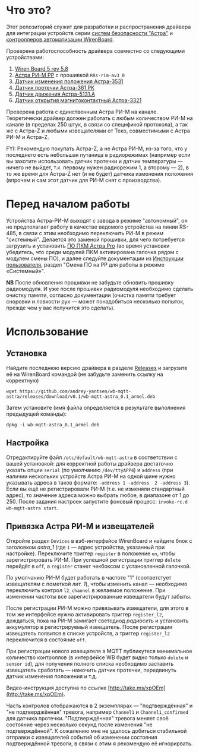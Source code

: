 Что это?
========

Этот репозиторий служит для разработки и распространения драйвера для интеграции
устройств серии [систем безопасности "Астра"](http://www.teko.biz/) и
[контроллеров автоматизации WirenBoard](http://contactless.ru/).

Проверена работоспособность драйвера совместно со следующими устройствами:
1. [Wiren Board 5 rev 5.8](http://contactless.ru/wiki/index.php/Wiren_Board_5:_%D0%90%D0%BF%D0%BF%D0%B0%D1%80%D0%B0%D1%82%D0%BD%D1%8B%D0%B5_%D1%80%D0%B5%D0%B2%D0%B8%D0%B7%D0%B8%D0%B8)
2. [Астра РИ-М РР](http://www.teko.biz/catalog/823/7006/) с прошивкой `RRs-rim-av3_0`
3. [Датчик изменения положения Астра-3531](http://www.teko.biz/catalog/675/5326/)
4. [Датчик протечки Астра-361 РК](http://www.teko.biz/catalog/295/4921/)
5. [Датчик движения Астра-5131.А](http://www.teko.biz/catalog/223/680/)
6. [Датчик открытия магнитоконтактный Астра-3321](http://www.teko.biz/catalog/333/849/)

Преверена работа с единственным Астра РИ-М на канале. Теоретически драйвер
должен работать с любым количеством РИ-М на канале (в пределах 250 штук, в связи
со спецификой протокола), а так же с Астра-Z и любыми извещателями от Теко,
совместимыми с Астра РИ-М и Астра-Z.

FYI: Рекомендую покупать Астра-Z, а не Астра РИ-М, из-за того, что у последнего
есть небольшая путаница в радиорежимах (например если вы захотите использовать
датчик протечки и датчик температуры — ничего не выйдет, т.к. первому нужен
радиорежим 1, а второму — 2), в то же время для Астра-Z нет (и не будет) датчика
изменения положения (впрочем и сам этот датчик для РИ-М снят с производства).

Перед началом работы
====================

Устройства Астра-РИ-М выходят с завода в режиме "автономный", он не
предполагает работу в качестве ведомого устройства на линии RS-485, в связи с
этим необходимо переключить РИ-М в режим "системный". Делается это заменой
прошивки, для чего потребуется загрузить и установить
[ПО ПКМ Астра Pro](http://www.teko.biz/support/programms/pc/) (во время
установки убедитесь, что среди модулей ПКМ активирована галочка рядом с модулем
смены ПО), и далее следуйте документации из [Инструкции пользователя](http://www.teko.biz/upload/rukovod/RR-RI-M_%D0%98%D0%BD%D1%81%D1%82%D1%80%D1%83%D0%BA%D1%86%D0%B8%D1%8F%20%D0%BF%D0%BE%D0%BB%D1%8C%D0%B7%D0%BE%D0%B2%D0%B0%D1%82%D0%B5%D0%BB%D1%8F.pdf),
раздел "Смена ПО на РР для работы в режиме «Системный»".

**NB** После обновления прошивки не забудьте обновить прошивку радиомодуля.
И уже после прошивки радиомодуля необходимо сделать очистку памяти, согласно документации
(очистка памяти требует сноровки и ловкости рук — может понадобиться несколько попыток,
прежде чем у вас получится это сделать).

Использование
=============

## Установка
Найдите последнюю версию драйвера в разделе [Releases](https://github.com/andrey-yantsen/wb-mqtt-astra/releases/latest)
и загрузите её на WirenBoard командой (не забудьте заменить ссылку на корректную)
```
wget https://github.com/andrey-yantsen/wb-mqtt-astra/releases/download/v0.1/wb-mqtt-astra_0.1_armel.deb
```

Затем установите (имя файла определяется в результате выполнения предыдущей команды):
```
dpkg -i wb-mqtt-astra_0.1_armel.deb
```

## Настройка
Отредактируйте файл `/etc/default/wb-mqtt-astra` в соответствии с вашей
установкой: для корректной работы драйвера достаточно указать опции `serial` (по
умолчанию `/dev/ttyAPP4`) и `address` (при наличии нескольких устройств Астра
РИ-М на одной шине нужно указывать адреса в таков формате: `-address 1 -address 
2 -address 3`). Если вы ещё не регистрировали РИ-М (т.е. не изменяли стандартный
адрес), то значение адреса можно выбрать любое, в диапазоне от 1 до 250.
После задания настроек запустите фоновый процесс: `invoke-rc.d wb-mqtt-astra start`.

## Привязка Астра РИ-М и извещателей
Откройте раздел `Devices` в вэб-интерфейсе WirenBoard и найдите блок с
заголовком *astra_1* (где `1` — адрес устройства, указанный при настройке).
Переключите триггер `register` в положение `on`, чтобы зарегистрировать РИ-М.
При успешной регистрации триггер `delete` перейдёт в `off`, а `register` станет
чекбоксом с установленной галочкой.

По умолчанию РИ-М будет работать в частоте "1" (соответстует извещателям с
пометкой *лит. 1*), чтобы изменить канал — необходимо переключить контрол
`l2_channel` в желаемое положение. При изменении частоты все
зарегистрированные извещатели будут забыты.

После регистрации РИ-М можно привязывать извещатели, для этого в том же
интерфейсе нужно активировать триггер `register_l2`, дождаться, пока на РИ-М
замигает светодиод *радиосеть* и установить аккумулятор в регистрируемый
извещатель. После регистрации извещатель появится в списке устройств, а триггер
`register_l2` переключится в состояние `off`.

При регистрации нового извещателя в MQTT публикутеся минимальное количество
контроллов (в интерфейсе WB будет видно только `delete` и `sensor id`), для
получения полного списка необходимо заставить извещатель сработать — намочить
датчик протечки, передвинуть датчик изменения положения и т.д.

Видео-инструкция доступна по ссылке [http://take.ms/xpOEm](http://take.ms/xpOEm).

Часть контролов отображаются в 2 экземплярах — "подтверждённая" и "не
подтверджённая" тревога, например `Channel1` и `Channel1_confirmed` для датчика
протечки. "Подтверждённая" тревога меняет своё состояние через несколько секунд
после изменения "не подтверждённой". К сожалению мне не удалось добиться
стабильной отправки с извещателей событий об изменении состояния подтверждённой
тревоги, в связи с этим я рекомендую её игнорирвать.
